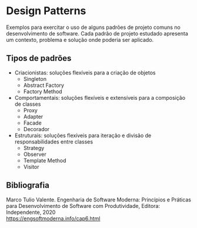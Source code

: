 # Design Patterns

Exemplos para exercitar o uso de alguns padrões de projeto comuns no desenvolvimento de software.
Cada padrão de projeto estudado apresenta um contexto, problema e solução onde poderia ser aplicado.

## Tipos de padrões

* Criacionistas: soluções flexíveis para a criação de objetos
  - Singleton
  - Abstract Factory
  - Factory Method
* Comportamentais: soluções flexíveis e extensíveis para a composição de classes
  - Proxy
  - Adapter
  - Facade
  - Decorador
* Estruturais: soluções flexíveis para iteração e divisão de responsabilidades entre classes
  - Strategy
  - Observer
  - Template Method
  - Visitor

## Bibliografia

Marco Tulio Valente. Engenharia de Software Moderna: Princípios e Práticas para Desenvolvimento de Software com Produtividade, Editora: Independente, 2020  
https://engsoftmoderna.info/cap6.html

